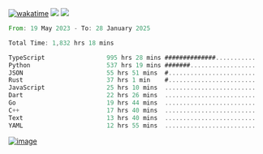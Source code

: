 [![wakatime](https://wakatime.com/badge/user/00eead22-fb14-4dd0-ab8a-3625cafbd50d.svg)](https://wakatime.com/@00eead22-fb14-4dd0-ab8a-3625cafbd50d)
![](https://komarev.com/ghpvc/?username=flatypus)
![](https://pixel.flatypus.me/flatypus?type=tracker)
<!--START_SECTION:waka-->

```rust
From: 19 May 2023 - To: 28 January 2025

Total Time: 1,832 hrs 18 mins

TypeScript                 995 hrs 28 mins ##############...........   54.08 %
Python                     537 hrs 19 mins #######..................   29.19 %
JSON                       55 hrs 51 mins  #........................   03.03 %
Rust                       37 hrs 1 min    #........................   02.01 %
JavaScript                 25 hrs 10 mins  .........................   01.37 %
Dart                       22 hrs 26 mins  .........................   01.22 %
Go                         19 hrs 44 mins  .........................   01.07 %
C++                        17 hrs 40 mins  .........................   00.96 %
Text                       13 hrs 40 mins  .........................   00.74 %
YAML                       12 hrs 55 mins  .........................   00.70 %
```

<!--END_SECTION:waka-->
[<img alt="image" src="https://github.com/flatypus/flatypus/assets/68029599/0a302dc1-501c-43a0-ae8d-37ec4817f3bd">](https://flatypus.me)

